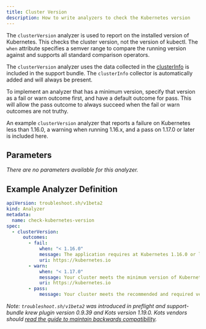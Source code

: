 ```yaml
---
title: Cluster Version
description: How to write analyzers to check the Kubernetes version
---
```


The `clusterVersion` analyzer is used to report on the installed version of Kubernetes.
This checks the cluster version, not the version of kubectl.
The `when` attribute specifies a semver range to compare the running version against and supports all standard comparison operators.

The `clusterVersion` analyzer uses the data collected in the [clusterInfo](https://troubleshoot.sh/collect/cluster-version) is included in the support bundle.
The `clusterInfo` collector is automatically added and will always be present.

To implement an analyzer that has a minimum version, specify that version as a fail or warn outcome first, and have a default outcome for pass.
This will allow the pass outcome to always succeed when the fail or warn outcomes are not truthy.

An example `clusterVersion` analyzer that reports a failure on Kubernetes less than 1.16.0, a warning when running 1.16.x, and a pass on 1.17.0 or later is included here.

## Parameters

*There are no parameters available for this analyzer.*

## Example Analyzer Definition

```yaml
apiVersion: troubleshoot.sh/v1beta2
kind: Analyzer
metadata:
  name: check-kubernetes-version
spec:
  - clusterVersion:
      outcomes:
        - fail:
            when: "< 1.16.0"
            message: The application requires at Kubernetes 1.16.0 or later
            uri: https://kubernetes.io
        - warn:
            when: "< 1.17.0"
            message: Your cluster meets the minimum version of Kubernetes, but we recommend you update to 1.17.0 or later.
            uri: https://kubernetes.io
        - pass:
            message: Your cluster meets the recommended and required versions of Kubernetes.
```
*Note: `troubleshoot.sh/v1beta2` was introduced in preflight and support-bundle krew plugin version 0.9.39 and Kots version 1.19.0. Kots vendors should [read the guide to maintain backwards compatibility](v1beta2).*
